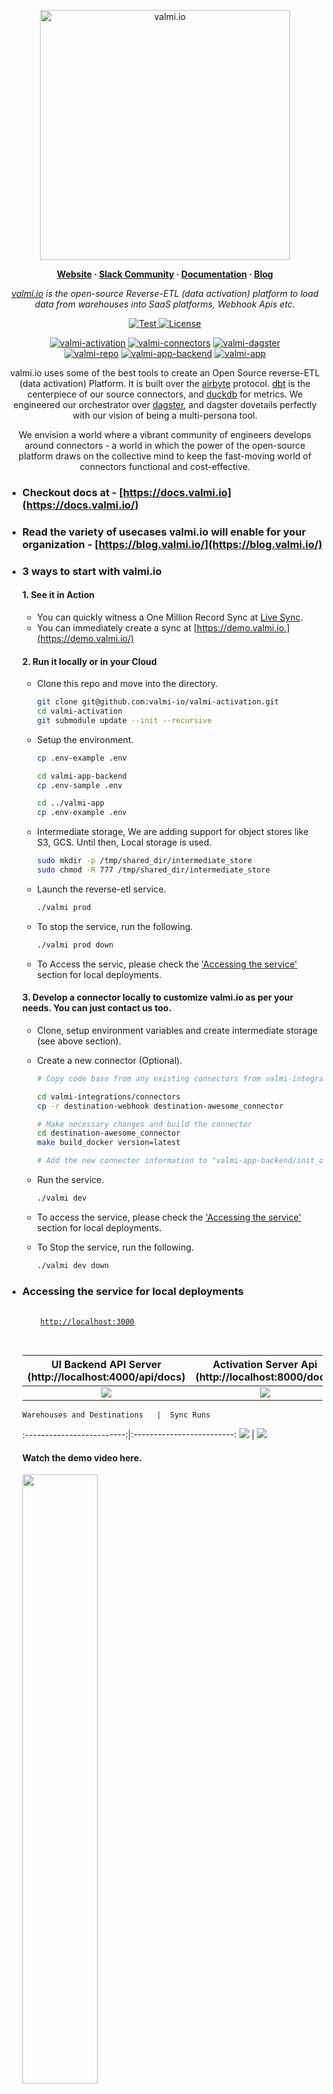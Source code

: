 <p align="center">
  <a href="https://valmi.io"><img width="400" src="https://blog.valmi.io/content/images/2023/06/valmilogo-1.png" alt="valmi.io"></a>
</p>

<p align="center">
  <b>
    <a href="https://www.valmi.io">Website</a>
    ·
    <a href="https://www.valmi.io/slack">Slack Community</a>
    ·
    <a href="https://docs.valmi.io">Documentation</a>
    ·
    <a href="https://blog.valmi.io">Blog</a>
  </b>
</p>

<p align="center">
    <em> <a href="https://valmi.io">valmi.io</a> is the open-source Reverse-ETL (data activation) platform to load data from warehouses into SaaS platforms, Webhook Apis etc.</em>
</p>
<p align="center">
<a href="https://github.com/valmi-io/valmi-activation/stargazers/" target="_blank">
    <img src="https://img.shields.io/github/stars/valmi-io/valmi-activation?style=social&label=Star&maxAge=10000" alt="Test">
</a>
<a href="https://github.com/valmi-io/valmi-activation/blob/main/LICENSE.md" target="_blank">
    <img src="https://img.shields.io/static/v1?label=license&message=MIT&color=white" alt="License">
</a>
</p>
<div align="center" >

[![valmi-activation](https://github.com/valmi-io/valmi-activation/actions/workflows/valmi-activation-docker-image-action.yml/badge.svg)](https://github.com/valmi-io/valmi-activation/actions/workflows/valmi-activation-docker-image-action.yml) [![valmi-connectors](https://github.com/valmi-io/valmi-activation/actions/workflows/valmi-connectors-docker-image-action.yml/badge.svg)](https://github.com/valmi-io/valmi-activation/actions/workflows/valmi-connectors-docker-image-action.yml) [![valmi-dagster](https://github.com/valmi-io/valmi-activation/actions/workflows/valmi-dagster-docker-image-action.yml/badge.svg)](https://github.com/valmi-io/valmi-activation/actions/workflows/valmi-dagster-docker-image-action.yml) 
<br/>
[![valmi-repo](https://github.com/valmi-io/valmi-activation/actions/workflows/valmi-repo-docker-image-action.yml/badge.svg)](https://github.com/valmi-io/valmi-activation/actions/workflows/valmi-repo-docker-image-action.yml) [![valmi-app-backend](https://github.com/valmi-io/valmi-app-backend/actions/workflows/valmi-app-backend-docker-image-action.yml/badge.svg)](https://github.com/valmi-io/valmi-app-backend/actions/workflows/valmi-app-backend-docker-image-action.yml) [![valmi-app](https://github.com/valmi-io/valmi-app/actions/workflows/valmi-app-docker-image-action.yml/badge.svg)](https://github.com/valmi-io/valmi-app/actions/workflows/valmi-app-docker-image-action.yml)

  <!---
<a href="/../../issues?q=is%3Aopen+is%3Aissue"> <img alt="GitHub issues" src="https://img.shields.io/github/issues-raw/valmi-io/valmi-activation?color=%23238636"></a> <a href="/../../issues?q=is%3Aissue+is%3Aclosed"> <img alt="GitHub closed issues" src="https://img.shields.io/github/issues-closed-raw/valmi-io/valmi-activation?color=%238957e5"> </a> <a href="/../../pulls?q=is%3Aopen+is%3Apr"> <img alt="GitHub pull requests" src="https://img.shields.io/github/issues-pr-raw/valmi-io/valmi-activation"> </a> <a href="/../../pulls?q=is%3Apr+is%3Aclosed"> <img alt="GitHub closed pull requests" src="https://img.shields.io/github/issues-pr-closed-raw/valmi-io/valmi-activation?color=%238957e5"> </a>
  --->
</div>
<p align="center">valmi.io uses some of the best tools to create an Open Source reverse-ETL (data activation) Platform. It is built over the <a href="https://airbyte.com/">airbyte</a> protocol. <a href="https://www.getdbt.com/">dbt</a> is the centerpiece of our source connectors, and <a href="https://duckdb.org/">duckdb</a> for metrics. We engineered our orchestrator over <a href="https://dagster.io/">dagster</a>, and dagster dovetails perfectly with our vision of being a multi-persona tool.  </p>
  
 <p align="center">We envision a world where a vibrant community of engineers develops around connectors - a world in which the power of the open-source platform draws on the collective mind to keep the fast-moving world of connectors functional and cost-effective.</p>

- ### Checkout docs at - [https://docs.valmi.io](https://docs.valmi.io/)
- ### Read the variety of usecases valmi.io will enable for your organization - [https://blog.valmi.io/](https://blog.valmi.io/)  
- ### 3 ways to start with valmi.io
    
    #### 1. See it in Action
    - You can quickly witness a One Million Record Sync at [Live Sync](https://demo.valmi.io/spaces/a9195c50-60ca-4692-8f03-5a486ee9f270/syncs/d69cf9f9-0e20-4e2c-a683-2649404f52ed/runs).
    - You can immediately create a sync at [https://demo.valmi.io.](https://demo.valmi.io/)
       
    #### 2.  Run it locally or in your Cloud
    
    - Clone this repo and move into the directory.
      ```bash
      git clone git@github.com:valmi-io/valmi-activation.git
      cd valmi-activation
      git submodule update --init --recursive
      ```
    
    - Setup the environment.
      ```bash
      cp .env-example .env
      
      cd valmi-app-backend
      cp .env-sample .env
      
      cd ../valmi-app
      cp .env-example .env
      ```
    
    - Intermediate storage, We are adding support for object stores like S3, GCS. Until then, Local storage is used.
      ```bash
      sudo mkdir -p /tmp/shared_dir/intermediate_store
      sudo chmod -R 777 /tmp/shared_dir/intermediate_store
      ```
    
    - Launch the reverse-etl service.
      ```bash
      ./valmi prod
      ```
      
    - To stop the service, run the following.
      ```bash
      ./valmi prod down
      ```
      
    - To Access the servic, please check the ['Accessing the service'](https://github.com/valmi-io/valmi-activation#accessing-the-service-for-local-deployments) section for local deployments.
    
    
    #### 3. Develop a connector locally to customize valmi.io as per your needs. You can just contact us too.
    
    - Clone, setup environment variables and create intermediate storage (see above section).
    - Create a new connector (Optional).
      ```bash
      # Copy code base from any existing connectors from valmi-integrations folder (ex. destination-webhook)
      
      cd valmi-integrations/connectors
      cp -r destination-webhook destination-awesome_connector
      
      # Make necessary changes and build the connector
      cd destination-awesome_connector
      make build_docker version=latest
      
      # Add the new connector information to "valmi-app-backend/init_db/connector_def.json"
      ```
    
    - Run the service.
      ```bash
      ./valmi dev
      ```
       
    - To access the service, please check the ['Accessing the service'](https://github.com/valmi-io/valmi-activation#accessing-the-service-for-local-deployments) section for local deployments.

    - To Stop the service, run the following.
      ```bash
      ./valmi dev down
      ```
    
- ### Accessing the service for local deployments  
    <pre>
     <code>
      <a href="http://localhost:3000">http://localhost:3000</a>
     </code>
    </pre>
      
    
    UI Backend API Server (http://localhost:4000/api/docs)       |  Activation Server Api (http://localhost:8000/docs)
    :-------------------------:|:-------------------------:
    ![]( https://blog.valmi.io/content/images/2023/06/api-4000.png)  |  ![]( https://blog.valmi.io/content/images/2023/06/api-8000.png)
    
      Warehouses and Destinations   |  Sync Runs
    :-------------------------:|:-------------------------:
    ![]( https://blog.valmi.io/content/images/2023/06/connections.png)  |  ![](https://blog.valmi.io/content/images/2023/06/sync_runs.png)
    
    #### Watch the demo video here. 
    [<img  src="https://i.ytimg.com/vi/UEC3-C4_7nk/maxresdefault.jpg" width="50%"/>](https://www.youtube.com/watch?v=UEC3-C4_7nk "Watch the demo video") 
    

